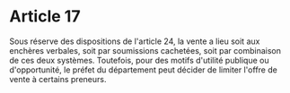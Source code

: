 # Article 17

Sous réserve des dispositions de l'article 24, la vente a lieu soit aux enchères verbales, soit par soumissions cachetées, soit par combinaison de ces deux systèmes. Toutefois, pour des motifs d'utilité publique ou d'opportunité, le préfet du département peut décider de limiter l'offre de vente à certains preneurs.
